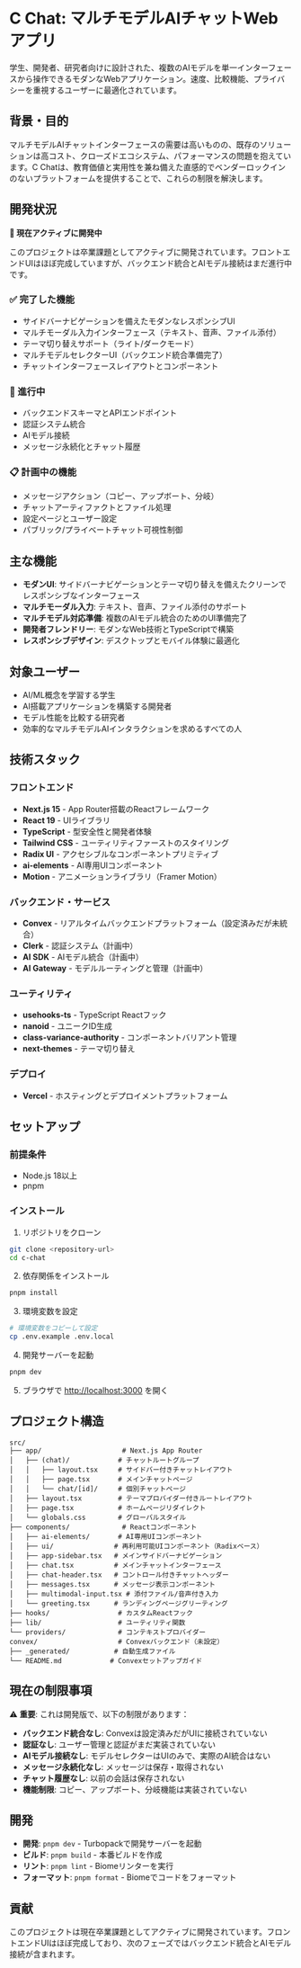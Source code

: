 # C Chat: マルチモデルAIチャットWebアプリ

学生、開発者、研究者向けに設計された、複数のAIモデルを単一インターフェースから操作できるモダンなWebアプリケーション。速度、比較機能、プライバシーを重視するユーザーに最適化されています。

## 背景・目的

マルチモデルAIチャットインターフェースの需要は高いものの、既存のソリューションは高コスト、クローズドエコシステム、パフォーマンスの問題を抱えています。C Chatは、教育価値と実用性を兼ね備えた直感的でベンダーロックインのないプラットフォームを提供することで、これらの制限を解決します。

## 開発状況

**🚧 現在アクティブに開発中**

このプロジェクトは卒業課題としてアクティブに開発されています。フロントエンドUIはほぼ完成していますが、バックエンド統合とAIモデル接続はまだ進行中です。

### ✅ 完了した機能
- サイドバーナビゲーションを備えたモダンなレスポンシブUI
- マルチモーダル入力インターフェース（テキスト、音声、ファイル添付）
- テーマ切り替えサポート（ライト/ダークモード）
- マルチモデルセレクターUI（バックエンド統合準備完了）
- チャットインターフェースレイアウトとコンポーネント

### 🚧 進行中
- バックエンドスキーマとAPIエンドポイント
- 認証システム統合
- AIモデル接続
- メッセージ永続化とチャット履歴

### 📋 計画中の機能
- メッセージアクション（コピー、アップボート、分岐）
- チャットアーティファクトとファイル処理
- 設定ページとユーザー設定
- パブリック/プライベートチャット可視性制御

## 主な機能

- **モダンUI**: サイドバーナビゲーションとテーマ切り替えを備えたクリーンでレスポンシブなインターフェース
- **マルチモーダル入力**: テキスト、音声、ファイル添付のサポート
- **マルチモデル対応準備**: 複数のAIモデル統合のためのUI準備完了
- **開発者フレンドリー**: モダンなWeb技術とTypeScriptで構築
- **レスポンシブデザイン**: デスクトップとモバイル体験に最適化

## 対象ユーザー

- AI/ML概念を学習する学生
- AI搭載アプリケーションを構築する開発者
- モデル性能を比較する研究者
- 効率的なマルチモデルAIインタラクションを求めるすべての人

## 技術スタック

### フロントエンド
- **Next.js 15** - App Router搭載のReactフレームワーク
- **React 19** - UIライブラリ
- **TypeScript** - 型安全性と開発者体験
- **Tailwind CSS** - ユーティリティファーストのスタイリング
- **Radix UI** - アクセシブルなコンポーネントプリミティブ
- **ai-elements** - AI専用UIコンポーネント
- **Motion** - アニメーションライブラリ（Framer Motion）

### バックエンド・サービス
- **Convex** - リアルタイムバックエンドプラットフォーム（設定済みだが未統合）
- **Clerk** - 認証システム（計画中）
- **AI SDK** - AIモデル統合（計画中）
- **AI Gateway** - モデルルーティングと管理（計画中）

### ユーティリティ
- **usehooks-ts** - TypeScript Reactフック
- **nanoid** - ユニークID生成
- **class-variance-authority** - コンポーネントバリアント管理
- **next-themes** - テーマ切り替え

### デプロイ
- **Vercel** - ホスティングとデプロイメントプラットフォーム

## セットアップ

### 前提条件
- Node.js 18以上
- pnpm

### インストール

1. リポジトリをクローン
```bash
git clone <repository-url>
cd c-chat
```

2. 依存関係をインストール
```bash
pnpm install
```

3. 環境変数を設定
```bash
# 環境変数をコピーして設定
cp .env.example .env.local
```

4. 開発サーバーを起動
```bash
pnpm dev
```

5. ブラウザで [http://localhost:3000](http://localhost:3000) を開く

## プロジェクト構造

```
src/
├── app/                    # Next.js App Router
│   ├── (chat)/            # チャットルートグループ
│   │   ├── layout.tsx     # サイドバー付きチャットレイアウト
│   │   ├── page.tsx       # メインチャットページ
│   │   └── chat/[id]/     # 個別チャットページ
│   ├── layout.tsx         # テーマプロバイダー付きルートレイアウト
│   ├── page.tsx           # ホームページリダイレクト
│   └── globals.css        # グローバルスタイル
├── components/             # Reactコンポーネント
│   ├── ai-elements/       # AI専用UIコンポーネント
│   ├── ui/               # 再利用可能UIコンポーネント（Radixベース）
│   ├── app-sidebar.tsx   # メインサイドバーナビゲーション
│   ├── chat.tsx          # メインチャットインターフェース
│   ├── chat-header.tsx   # コントロール付きチャットヘッダー
│   ├── messages.tsx      # メッセージ表示コンポーネント
│   ├── multimodal-input.tsx # 添付ファイル/音声付き入力
│   └── greeting.tsx      # ランディングページグリーティング
├── hooks/                 # カスタムReactフック
├── lib/                   # ユーティリティ関数
└── providers/             # コンテキストプロバイダー
convex/                    # Convexバックエンド（未設定）
├── _generated/           # 自動生成ファイル
└── README.md            # Convexセットアップガイド
```

## 現在の制限事項

⚠️ **重要**: これは開発版で、以下の制限があります：

- **バックエンド統合なし**: Convexは設定済みだがUIに接続されていない
- **認証なし**: ユーザー管理と認証がまだ実装されていない
- **AIモデル接続なし**: モデルセレクターはUIのみで、実際のAI統合はない
- **メッセージ永続化なし**: メッセージは保存・取得されない
- **チャット履歴なし**: 以前の会話は保存されない
- **機能制限**: コピー、アップボート、分岐機能は実装されていない

## 開発

- **開発**: `pnpm dev` - Turbopackで開発サーバーを起動
- **ビルド**: `pnpm build` - 本番ビルドを作成
- **リント**: `pnpm lint` - Biomeリンターを実行
- **フォーマット**: `pnpm format` - Biomeでコードをフォーマット

## 貢献

このプロジェクトは現在卒業課題としてアクティブに開発されています。フロントエンドUIはほぼ完成しており、次のフェーズではバックエンド統合とAIモデル接続が含まれます。

